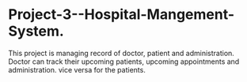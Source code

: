 # Project-3--Hospital-Mangement-System.
This project is managing record of doctor, patient and administration. Doctor can track their upcoming patients, upcoming appointments and administration. vice versa for the patients.

